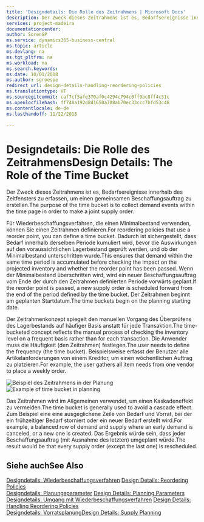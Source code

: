 ```yaml
---
title: 'Designdetails: Die Rolle des Zeitrahmens | Microsoft Docs'
description: Der Zweck dieses Zeitrahmens ist es, Bedarfsereignisse innerhalb des Zeitfensters zu erfassen, um einen gemeinsamen Beschaffungsauftrag zu erstellen.
services: project-madeira
documentationcenter: 
author: SorenGP
ms.service: dynamics365-business-central
ms.topic: article
ms.devlang: na
ms.tgt_pltfrm: na
ms.workload: na
ms.search.keywords: 
ms.date: 10/01/2018
ms.author: sgroespe
redirect_url: design-details-handling-reordering-policies
ms.translationtype: HT
ms.sourcegitcommit: caf7cf5afe370af0c4294c794c0ff9bc8ff4c31c
ms.openlocfilehash: ff748a192d8d1650a708ab70ec33ccc7bfd53c48
ms.contentlocale: de-de
ms.lasthandoff: 11/22/2018

---
```

# <a name="design-details-the-role-of-the-time-bucket"></a><span data-ttu-id="ac011-103">Designdetails: Die Rolle des Zeitrahmens</span><span class="sxs-lookup"><span data-stu-id="ac011-103">Design Details: The Role of the Time Bucket</span></span>
<span data-ttu-id="ac011-104">Der Zweck dieses Zeitrahmens ist es, Bedarfsereignisse innerhalb des Zeitfensters zu erfassen, um einen gemeinsamen Beschaffungsauftrag zu erstellen.</span><span class="sxs-lookup"><span data-stu-id="ac011-104">The purpose of the time bucket is to collect demand events within the time page in order to make a joint supply order.</span></span>  

 <span data-ttu-id="ac011-105">Für Wiederbeschaffungsverfahren, die einen Minimalbestand verwenden, können Sie einen Zeitrahmen definieren.</span><span class="sxs-lookup"><span data-stu-id="ac011-105">For reordering policies that use a reorder point, you can define a time bucket.</span></span> <span data-ttu-id="ac011-106">Dadurch ist sichergestellt, dass Bedarf innerhalb derselben Periode kumuliert wird, bevor die Auswirkungen auf den voraussichtlichen Lagerbestand geprüft werden, und ob der Minimalbestand unterschritten wurde.</span><span class="sxs-lookup"><span data-stu-id="ac011-106">This ensures that demand within the same time period is accumulated before checking the impact on the projected inventory and whether the reorder point has been passed.</span></span> <span data-ttu-id="ac011-107">Wenn der Minimalbestand überschritten wird, wird ein neuer Beschaffungsauftrag vom Ende der durch den Zeitrahmen definierten Periode vorwärts geplant.</span><span class="sxs-lookup"><span data-stu-id="ac011-107">If the reorder point is passed, a new supply order is scheduled forward from the end of the period defined by the time bucket.</span></span> <span data-ttu-id="ac011-108">Der Zeitrahmen beginnt am geplanten Startdatum.</span><span class="sxs-lookup"><span data-stu-id="ac011-108">The time buckets begin on the planning starting date.</span></span>  

 <span data-ttu-id="ac011-109">Der Zeitrahmenkonzept spiegelt den manuellen Vorgang des Überprüfens des Lagerbestands auf häufiger Basis anstatt für jede Transaktion.</span><span class="sxs-lookup"><span data-stu-id="ac011-109">The time-bucketed concept reflects the manual process of checking the inventory level on a frequent basis rather than for each transaction.</span></span> <span data-ttu-id="ac011-110">Die Anwender muss die Häufigkeit (den Zeitrahmen) festlegen.</span><span class="sxs-lookup"><span data-stu-id="ac011-110">The user needs to define the frequency (the time bucket).</span></span> <span data-ttu-id="ac011-111">Beispielsweise erfasst der Benutzer alle Artikelanforderungen von einem Kreditor, um einen wöchentlichen Auftrag zu platzieren.</span><span class="sxs-lookup"><span data-stu-id="ac011-111">For example, the user gathers all item needs from one vendor to place a weekly order.</span></span>  

 <span data-ttu-id="ac011-112">![Beispiel des Zeitrahmens in der Planung](media/nav_app_supply_planning_2_reorder_cycle.png "Beispiel des Zeitrahmens in der Planung")</span><span class="sxs-lookup"><span data-stu-id="ac011-112">![Example of time bucket in planning](media/nav_app_supply_planning_2_reorder_cycle.png "Example of time bucket in planning")</span></span>  

 <span data-ttu-id="ac011-113">Das Zeitrahmen wird im Allgemeinen verwendet, um einen Kaskadeneffekt zu vermeiden.</span><span class="sxs-lookup"><span data-stu-id="ac011-113">The time bucket is generally used to avoid a cascade effect.</span></span> <span data-ttu-id="ac011-114">Zum Beispiel eine eine ausgeglichene Zeile von Bedarf und Vorrat, bei der ein frühzeitiger Bedarf storniert oder ein neuer Bedarf erstellt wird.</span><span class="sxs-lookup"><span data-stu-id="ac011-114">For example, a balanced row of demand and supply where an early demand is canceled, or a new one is created.</span></span> <span data-ttu-id="ac011-115">Das Ergebnis würde sein, dass jeder Beschaffungsauftrag (mit Ausnahme des letzten) umgeplant würde.</span><span class="sxs-lookup"><span data-stu-id="ac011-115">The result would be that every supply order (except the last one) is rescheduled.</span></span>  

## <a name="see-also"></a><span data-ttu-id="ac011-116">Siehe auch</span><span class="sxs-lookup"><span data-stu-id="ac011-116">See Also</span></span>  
 <span data-ttu-id="ac011-117">[Designdetails: Wiederbeschaffungsverfahren](design-details-reordering-policies.md) </span><span class="sxs-lookup"><span data-stu-id="ac011-117">[Design Details: Reordering Policies](design-details-reordering-policies.md) </span></span>  
 <span data-ttu-id="ac011-118">[Designdetails: Planungsparameter](design-details-planning-parameters.md) </span><span class="sxs-lookup"><span data-stu-id="ac011-118">[Design Details: Planning Parameters](design-details-planning-parameters.md) </span></span>  
 <span data-ttu-id="ac011-119">[Designdetails: Umgang mit Wiederbeschaffungsverfahren](design-details-handling-reordering-policies.md) </span><span class="sxs-lookup"><span data-stu-id="ac011-119">[Design Details: Handling Reordering Policies](design-details-handling-reordering-policies.md) </span></span>  
 [<span data-ttu-id="ac011-120">Designdetails: Vorratsplanung</span><span class="sxs-lookup"><span data-stu-id="ac011-120">Design Details: Supply Planning</span></span>](design-details-supply-planning.md)

